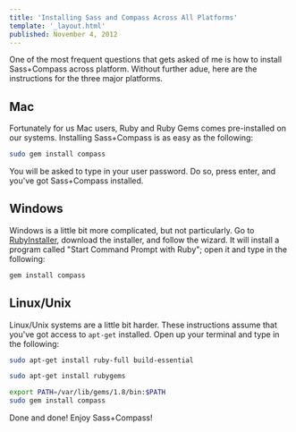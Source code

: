```yaml
---
title: 'Installing Sass and Compass Across All Platforms'
template: '_layout.html'
published: November 4, 2012
---
```

One of the most frequent questions that gets asked of me is how to install Sass+Compass across platform. Without further adue, here are the instructions for the three major platforms.

## Mac

Fortunately for us Mac users, Ruby and Ruby Gems comes pre-installed on our systems. Installing Sass+Compass is as easy as the following:

```bash
sudo gem install compass
```

You will be asked to type in your user password. Do so, press enter, and you've got Sass+Compass installed.

## Windows

Windows is a little bit more complicated, but not particularly. Go to [RubyInstaller](http://rubyinstaller.org/), download the installer, and follow the wizard. It will install a program called "Start Command Prompt with Ruby"; open it and type in the following:

```bash
gem install compass
```

## Linux/Unix

Linux/Unix systems are a little bit harder. These instructions assume that you've got access to `apt-get` installed. Open up your terminal and type in the following:

```bash
sudo apt-get install ruby-full build-essential 
```

```bash
sudo apt-get install rubygems 
```

```bash
export PATH=/var/lib/gems/1.8/bin:$PATH
sudo gem install compass 
```

Done and done! Enjoy Sass+Compass!
